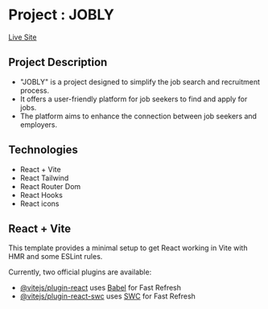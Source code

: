 # Project : JOBLY

[Live Site](https://career-hub-jobly-09.netlify.app/)

## Project Description
- "JOBLY" is a project designed to simplify the job search and recruitment process.
- It offers a user-friendly platform for job seekers to find and apply for jobs.
- The platform aims to enhance the connection between job seekers and employers.

## Technologies
- React + Vite
- React Tailwind
- React Router Dom
- React Hooks
- React icons

## React + Vite

This template provides a minimal setup to get React working in Vite with HMR and some ESLint rules.

Currently, two official plugins are available:

- [@vitejs/plugin-react](https://github.com/vitejs/vite-plugin-react/blob/main/packages/plugin-react/README.md) uses [Babel](https://babeljs.io/) for Fast Refresh
- [@vitejs/plugin-react-swc](https://github.com/vitejs/vite-plugin-react-swc) uses [SWC](https://swc.rs/) for Fast Refresh
